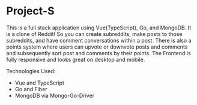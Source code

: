 # Project-S

This is a full stack application using Vue(TypeScript), Go, and MongoDB. It is a clone of Reddit! So you can create subreddits, make posts to those subreddits, and have comment conversations within a post. There is also a points system where users can upvote or downvote posts and comments and subsequently sort post and comments by their points. The Frontend is fully responsive and looks great on desktop and mobile.

Technologies Used:

- Vue and TypeScript
- Go and Fiber
- MongoDB via Mongo-Go-Driver
